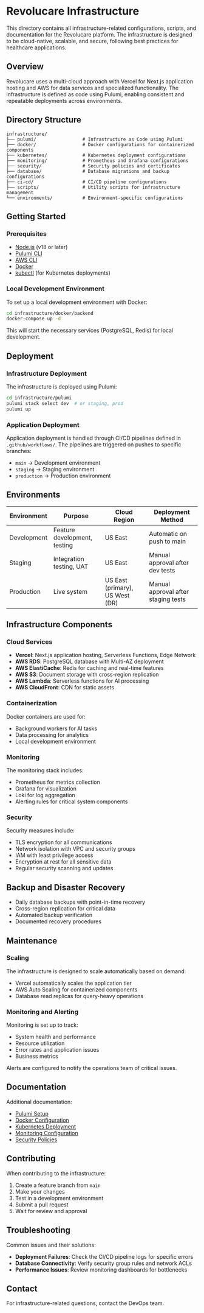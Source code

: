 # Revolucare Infrastructure

This directory contains all infrastructure-related configurations, scripts, and documentation for the Revolucare platform. The infrastructure is designed to be cloud-native, scalable, and secure, following best practices for healthcare applications.

## Overview

Revolucare uses a multi-cloud approach with Vercel for Next.js application hosting and AWS for data services and specialized functionality. The infrastructure is defined as code using Pulumi, enabling consistent and repeatable deployments across environments.

## Directory Structure

```
infrastructure/
├── pulumi/                 # Infrastructure as Code using Pulumi
├── docker/                 # Docker configurations for containerized components
├── kubernetes/             # Kubernetes deployment configurations
├── monitoring/             # Prometheus and Grafana configurations
├── security/               # Security policies and certificates
├── database/               # Database migrations and backup configurations
├── ci-cd/                  # CI/CD pipeline configurations
├── scripts/                # Utility scripts for infrastructure management
└── environments/           # Environment-specific configurations
```

## Getting Started

### Prerequisites

- [Node.js](https://nodejs.org/) (v18 or later)
- [Pulumi CLI](https://www.pulumi.com/docs/get-started/install/)
- [AWS CLI](https://aws.amazon.com/cli/)
- [Docker](https://www.docker.com/get-started)
- [kubectl](https://kubernetes.io/docs/tasks/tools/) (for Kubernetes deployments)

### Local Development Environment

To set up a local development environment with Docker:

```bash
cd infrastructure/docker/backend
docker-compose up -d
```

This will start the necessary services (PostgreSQL, Redis) for local development.

## Deployment

### Infrastructure Deployment

The infrastructure is deployed using Pulumi:

```bash
cd infrastructure/pulumi
pulumi stack select dev  # or staging, prod
pulumi up
```

### Application Deployment

Application deployment is handled through CI/CD pipelines defined in `.github/workflows/`. The pipelines are triggered on pushes to specific branches:

- `main` → Development environment
- `staging` → Staging environment
- `production` → Production environment

## Environments

| Environment | Purpose | Cloud Region | Deployment Method |
|-------------|---------|--------------|-------------------|
| Development | Feature development, testing | US East | Automatic on push to main |
| Staging | Integration testing, UAT | US East | Manual approval after dev tests |
| Production | Live system | US East (primary), US West (DR) | Manual approval after staging tests |

## Infrastructure Components

### Cloud Services

- **Vercel**: Next.js application hosting, Serverless Functions, Edge Network
- **AWS RDS**: PostgreSQL database with Multi-AZ deployment
- **AWS ElastiCache**: Redis for caching and real-time features
- **AWS S3**: Document storage with cross-region replication
- **AWS Lambda**: Serverless functions for AI processing
- **AWS CloudFront**: CDN for static assets

### Containerization

Docker containers are used for:

- Background workers for AI tasks
- Data processing for analytics
- Local development environment

### Monitoring

The monitoring stack includes:

- Prometheus for metrics collection
- Grafana for visualization
- Loki for log aggregation
- Alerting rules for critical system components

### Security

Security measures include:

- TLS encryption for all communications
- Network isolation with VPC and security groups
- IAM with least privilege access
- Encryption at rest for all sensitive data
- Regular security scanning and updates

## Backup and Disaster Recovery

- Daily database backups with point-in-time recovery
- Cross-region replication for critical data
- Automated backup verification
- Documented recovery procedures

## Maintenance

### Scaling

The infrastructure is designed to scale automatically based on demand:

- Vercel automatically scales the application tier
- AWS Auto Scaling for containerized components
- Database read replicas for query-heavy operations

### Monitoring and Alerting

Monitoring is set up to track:

- System health and performance
- Resource utilization
- Error rates and application issues
- Business metrics

Alerts are configured to notify the operations team of critical issues.

## Documentation

Additional documentation:

- [Pulumi Setup](./pulumi/README.md)
- [Docker Configuration](./docker/README.md)
- [Kubernetes Deployment](./kubernetes/README.md)
- [Monitoring Configuration](./monitoring/README.md)
- [Security Policies](./security/README.md)

## Contributing

When contributing to the infrastructure:

1. Create a feature branch from `main`
2. Make your changes
3. Test in a development environment
4. Submit a pull request
5. Wait for review and approval

## Troubleshooting

Common issues and their solutions:

- **Deployment Failures**: Check the CI/CD pipeline logs for specific errors
- **Database Connectivity**: Verify security group rules and network ACLs
- **Performance Issues**: Review monitoring dashboards for bottlenecks

## Contact

For infrastructure-related questions, contact the DevOps team.